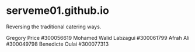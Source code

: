 # serveme01.github.io
Reversing the traditional catering ways.

Gregory Price #300056619
Mohamed Walid Labzagui #300061799
Afrah Ali #300049798
Benedicte Oulai #300077313
